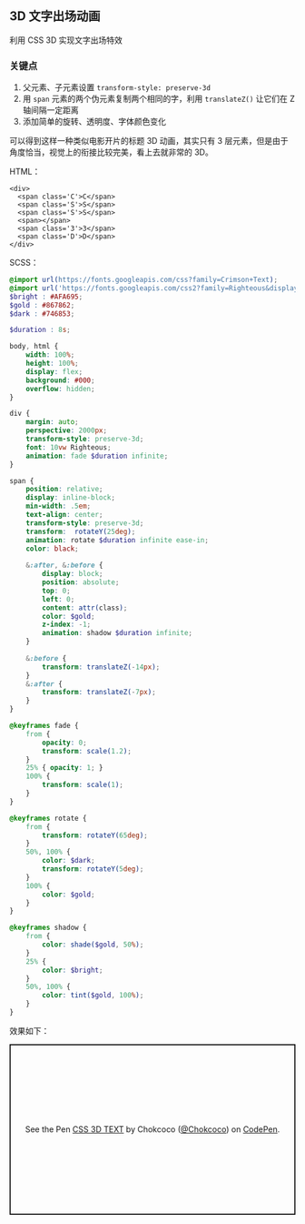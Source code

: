 ## 3D 文字出场动画

利用 CSS 3D 实现文字出场特效

### 关键点

1. 父元素、子元素设置 `transform-style: preserve-3d`
2. 用 `span` 元素的两个伪元素复制两个相同的字，利用 `translateZ()` 让它们在 Z 轴间隔一定距离
3. 添加简单的旋转、透明度、字体颜色变化

可以得到这样一种类似电影开片的标题 3D 动画，其实只有 3 层元素，但是由于角度恰当，视觉上的衔接比较完美，看上去就非常的 3D。

HTML：
```
<div>
  <span class='C'>C</span>
  <span class='S'>S</span>
  <span class='S'>S</span>
  <span></span>
  <span class='3'>3</span>
  <span class='D'>D</span>
</div>
```

SCSS：
```scss
@import url(https://fonts.googleapis.com/css?family=Crimson+Text);
@import url('https://fonts.googleapis.com/css2?family=Righteous&display=swap');
$bright : #AFA695;
$gold : #867862;
$dark : #746853;

$duration : 8s;

body, html {
	width: 100%;
	height: 100%;
	display: flex;
	background: #000;
	overflow: hidden;
}

div {
	margin: auto;
	perspective: 2000px;
	transform-style: preserve-3d;
	font: 10vw Righteous;
	animation: fade $duration infinite;
}

span {
	position: relative;
	display: inline-block;
	min-width: .5em;
	text-align: center;
	transform-style: preserve-3d;
	transform:  rotateY(25deg);
	animation: rotate $duration infinite ease-in;
	color: black;
	
	&:after, &:before {
		display: block;
		position: absolute;
		top: 0;
		left: 0;
		content: attr(class);
		color: $gold;
		z-index: -1;
		animation: shadow $duration infinite;
	}
	
	&:before {
		transform: translateZ(-14px);
	}
	&:after {
		transform: translateZ(-7px);
	}
}

@keyframes fade {
	from {
		opacity: 0;
		transform: scale(1.2);
	}
	25% { opacity: 1; }
	100% {
		transform: scale(1);
	}
}

@keyframes rotate {
	from {
		transform: rotateY(65deg);
	}
	50%, 100% {
		color: $dark;
		transform: rotateY(5deg);
	}
	100% {
		color: $gold;
	}
}

@keyframes shadow {
	from {
		color: shade($gold, 50%);
	}
	25% { 
		color: $bright;
	}
	50%, 100% {
		color: tint($gold, 100%);
	}
}
```

效果如下：

<p class="codepen" data-height="300" data-theme-id="light" data-default-tab="result" data-slug-hash="wvdZjvR" data-editable="true" data-user="Chokcoco" style="height: 300px; box-sizing: border-box; display: flex; align-items: center; justify-content: center; border: 2px solid; margin: 1em 0; padding: 1em;">
  <span>See the Pen <a href="https://codepen.io/Chokcoco/pen/wvdZjvR">
  CSS 3D TEXT</a> by Chokcoco (<a href="https://codepen.io/Chokcoco">@Chokcoco</a>)
  on <a href="https://codepen.io">CodePen</a>.</span>
</p>
<script async src="https://cpwebassets.codepen.io/assets/embed/ei.js"></script>